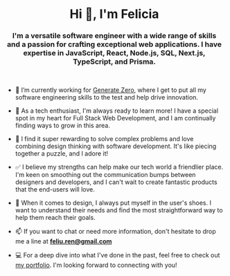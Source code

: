 <h1 align="center">Hi 👋, I'm Felicia</a></h1>
<h3 align="center">I'm a versatile software engineer with a wide range of skills and a passion for crafting exceptional web applications. I have expertise in JavaScript, React, Node.js, SQL, Next.js, TypeScript, and Prisma.</h3>

<br/>

- 🔭 I’m currently working for <a href="https://generatezero.com/" target="blank">Generate Zero</a>, where I get to put all my software engineering skills to the test and help drive innovation.

- 🌱 As a tech enthusiast, I'm always ready to learn more! I have a special spot in my heart for Full Stack Web Development, and I am continually finding ways to grow in this area.

- 💁 I find it super rewarding to solve complex problems and love combining design thinking with software development. It's like piecing together a puzzle, and I adore it! 

- ✅ I believe my strengths can help make our tech world a friendlier place. I'm keen on smoothing out the communication bumps between designers and developers, and I can't wait to create fantastic products that the end-users will love.

- 🎯 When it comes to design, I always put myself in the user's shoes. I want to understand their needs and find the most straightforward way to help them reach their goals.

- 📫 If you want to chat or need more information, don't hesitate to drop me a line at **feliu.ren@gmail.com**

- 💻 For a deep dive into what I've done in the past, feel free to check out  <a href="https://felicia-portfolio.netlify.app/" target="blank"> my portfolio</a>. I'm looking forward to connecting with you!


